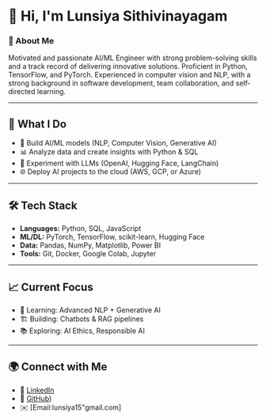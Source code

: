 # 👋 Hi, I'm Lunsiya Sithivinayagam

### 🧠 About Me 

Motivated and passionate AI/ML Engineer with strong problem-solving skills and a track record of delivering innovative solutions. Proficient in Python, TensorFlow, and PyTorch. Experienced in computer vision and NLP, with a strong background in software development, team collaboration, and self-directed learning.

---

## 🚀 What I Do

* 🤖 Build AI/ML models (NLP, Computer Vision, Generative AI)
* 📊 Analyze data and create insights with Python & SQL
* 🧩 Experiment with LLMs (OpenAI, Hugging Face, LangChain)
* 🌐 Deploy AI projects to the cloud (AWS, GCP, or Azure)

---

## 🛠️ Tech Stack

* **Languages:** Python, SQL, JavaScript
* **ML/DL:** PyTorch, TensorFlow, scikit-learn, Hugging Face
* **Data:** Pandas, NumPy, Matplotlib, Power BI
* **Tools:** Git, Docker, Google Colab, Jupyter

---

## 📈 Current Focus

* 🔬 Learning: Advanced NLP + Generative AI
* 🏗️ Building: Chatbots & RAG pipelines
* 📚 Exploring: AI Ethics, Responsible AI

---

## 🌍 Connect with Me

* 💼 [LinkedIn](https://www.linkedin.com/in/sithivinayagam-lunsiya/)
* 🐙 [GitHub](https://github.com/Si-Lunsi))
* ✉️ [Email:lunsiya15"gmail.com]



